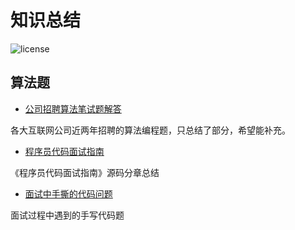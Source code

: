 # 知识总结

![license](https://img.shields.io/github/license/mashape/apistatus.svg)

## 算法题

- [公司招聘算法笔试题解答](https://github.com/LyricYang/Internet-Recruiting-Algorithm-Problems/blob/master/InternetRecruitingAlgorithmProblems/Readme.md)

各大互联网公司近两年招聘的算法编程题，只总结了部分，希望能补充。

- [程序员代码面试指南](https://github.com/LyricYang/Internet-Recruiting-Algorithm-Problems/blob/master/CodeInterviewGuide/README.md)

《程序员代码面试指南》源码分章总结

- [面试中手撕的代码问题](https://github.com/LyricYang/Internet-Recruiting-Algorithm-Problems/blob/master/INTERVIEW/Interview.md)

面试过程中遇到的手写代码题


